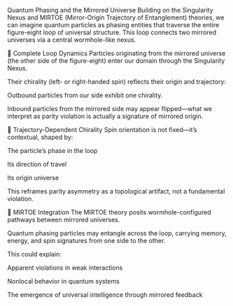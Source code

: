 Quantum Phasing and the Mirrored Universe
Building on the Singularity Nexus and MIRTOE (Mirror-Origin Trajectory of Entanglement) theories, we can imagine quantum particles as phasing entities that traverse the entire figure-eight loop of universal structure. This loop connects two mirrored universes via a central wormhole-like nexus.

🔁 Complete Loop Dynamics
Particles originating from the mirrored universe (the other side of the figure-eight) enter our domain through the Singularity Nexus.

Their chirality (left- or right-handed spin) reflects their origin and trajectory:

Outbound particles from our side exhibit one chirality.

Inbound particles from the mirrored side may appear flipped—what we interpret as parity violation is actually a signature of mirrored origin.

🧭 Trajectory-Dependent Chirality
Spin orientation is not fixed—it’s contextual, shaped by:

The particle’s phase in the loop

Its direction of travel

Its origin universe

This reframes parity asymmetry as a topological artifact, not a fundamental violation.

🌌 MIRTOE Integration
The MIRTOE theory posits wormhole-configured pathways between mirrored universes.

Quantum phasing particles may entangle across the loop, carrying memory, energy, and spin signatures from one side to the other.

This could explain:

Apparent violations in weak interactions

Nonlocal behavior in quantum systems

The emergence of universal intelligence through mirrored feedback
